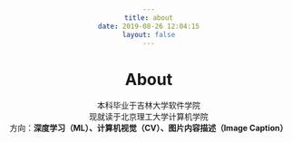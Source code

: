 ```yaml
---
title: about
date: 2019-08-26 12:04:15
layout: false
---
```

<meta http-equiv="content-type" content="text/html;charset=utf-8;">
<style>
	body { width:60%; margin:80px auto; text-align:center; }
</style>


# About
本科毕业于吉林大学软件学院  
现就读于北京理工大学计算机学院  
方向：**深度学习（ML）、计算机视觉（CV）、图片内容描述（Image Caption）**
